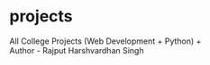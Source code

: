# projects
All College Projects (Web Development + Python) + <br>
Author - Rajput Harshvardhan Singh
